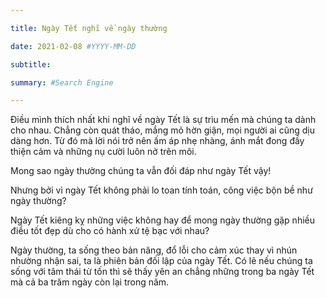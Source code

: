 ```yaml
---

title: Ngày Tết nghĩ về ngày thường

date: 2021-02-08 #YYYY-MM-DD

subtitle: 

summary: #Search Engine

---
```


Điều mình thích nhất khi nghĩ về ngày Tết là sự trìu mến mà chúng ta dành cho nhau. Chẳng còn quát tháo, mắng mỏ hờn giận, mọi người ai cũng dịu dàng hơn. Từ đó mà lời nói trở nên ấm áp nhẹ nhàng, ánh mắt đong đầy thiện cảm và những nụ cười luôn nở trên môi.

Mong sao ngày thường chúng ta vẫn đối đáp như ngày Tết vậy!

Nhưng bởi vì ngày Tết không phải lo toan tính toán, công việc bộn bề như ngày thường? 

Ngày Tết kiêng kỵ những việc không hay để mong ngày thường gặp nhiều điều tốt đẹp dù cho có hành xử tệ bạc với nhau?

Ngày thường, ta sống theo bản năng, đổ lỗi cho cảm xúc thay vì nhún nhường nhận sai, ta là phiên bản đối lập của ngày Tết. Có lẽ nếu chúng ta sống với tâm thái từ tốn thì sẽ thấy yên an chẳng những trong ba ngày Tết mà cả ba trăm ngày còn lại trong năm.
